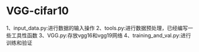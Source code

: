 # VGG-cifar10

1、input_data.py:进行数据的输入操作
2、tools.py:进行数据预处理，已经编写一些工具性函数
3、VGG.py:存放vgg16和vgg19网络
4、training_and_val.py:进行训练和验证
